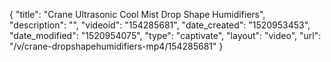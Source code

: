 {
    "title": "Crane Ultrasonic Cool Mist Drop Shape Humidifiers",
    "description": "",
    "videoid": "154285681",
    "date_created": "1520953453",
    "date_modified": "1520954075",
    "type": "captivate",
    "layout": "video",
    "url": "\/v\/crane-dropshapehumidifiers-mp4\/154285681"
}